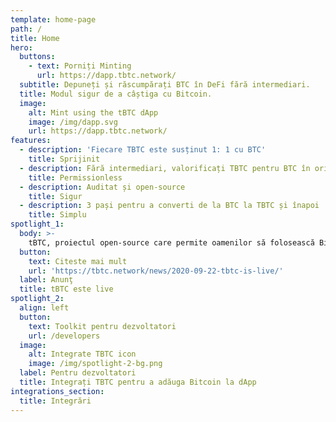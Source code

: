 ```yaml
---
template: home-page
path: /
title: Home
hero:
  buttons:
    - text: Porniți Minting
      url: https://dapp.tbtc.network/
  subtitle: Depuneți și răscumpărați BTC în DeFi fără intermediari.
  title: Modul sigur de a câștiga cu Bitcoin.
  image:
    alt: Mint using the tBTC dApp
    image: /img/dapp.svg
    url: https://dapp.tbtc.network/
features:
  - description: 'Fiecare TBTC este susținut 1: 1 cu BTC'
    title: Sprijinit
  - description: Fără intermediari, valorificați TBTC pentru BTC în orice moment
    title: Permissionless
  - description: Auditat și open-source
    title: Sigur
  - description: 3 pași pentru a converti de la BTC la TBTC și înapoi
    title: Simplu
spotlight_1:
  body: >-
    tBTC, proiectul open-source care permite oamenilor să folosească Bitcoin în siguranță în aplicațiile Ethereum DeFi, este live și gata de utilizare.
  button:
    text: Citeste mai mult
    url: 'https://tbtc.network/news/2020-09-22-tbtc-is-live/'
  label: Anunţ
  title: tBTC este live
spotlight_2:
  align: left
  button:
    text: Toolkit pentru dezvoltatori
    url: /developers
  image:
    alt: Integrate TBTC icon
    image: /img/spotlight-2-bg.png
  label: Pentru dezvoltatori
  title: Integrați TBTC pentru a adăuga Bitcoin la dApp
integrations_section:
  title: Integrări
---
```


